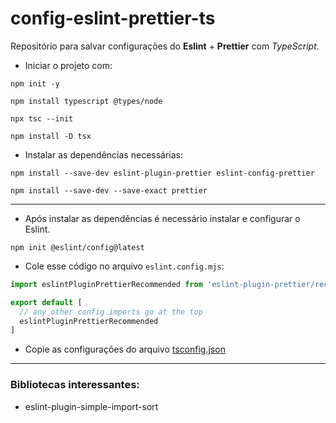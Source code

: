 # config-eslint-prettier-ts

Repositório para salvar configurações do **Eslint** + **Prettier** com *TypeScript*.

- Iniciar o projeto com:

```shell
npm init -y
```

```shell
npm install typescript @types/node
```

```shell
npx tsc --init
```

```shell
npm install -D tsx
```

- Instalar as dependências necessárias:

```shell
npm install --save-dev eslint-plugin-prettier eslint-config-prettier
```

```shell
npm install --save-dev --save-exact prettier
```

---

- Após instalar as dependências é necessário instalar e configurar o Eslint.

```shell
npm init @eslint/config@latest
```

- Cole esse código no arquivo `eslint.config.mjs`:
```js
import eslintPluginPrettierRecommended from 'eslint-plugin-prettier/recommended';

export default [
  // any other config imports go at the top
  eslintPluginPrettierRecommended
]
```

- Copie as configurações do arquivo [tsconfig.json](https://github.com/estanho/config-eslint-prettier-ts/blob/main/tsconfig.json)

---

### Bibliotecas interessantes:

- eslint-plugin-simple-import-sort
